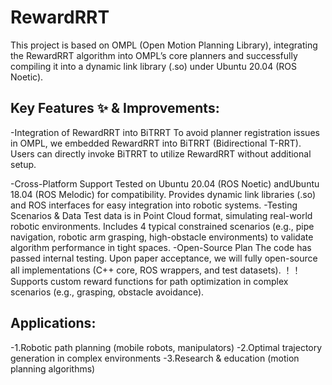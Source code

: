 # RewardRRT
This project is based on ​​OMPL (Open Motion Planning Library)​​, integrating the ​​RewardRRT​​ algorithm into OMPL’s core planners and successfully compiling it into a dynamic link library (.so) under ​​Ubuntu 20.04 (ROS Noetic)​​.

## Key Features ✨ & Improvements:​​

-Integration of RewardRRT into BiTRRT​​
To avoid planner registration issues in OMPL, we  embedded ​​RewardRRT into ​​BiTRRT (Bidirectional T-RRT)​​. Users can directly invoke BiTRRT to utilize ​​RewardRRT​​ without additional setup.

-​​Cross-Platform Support​​
Tested on ​​Ubuntu 20.04 (ROS Noetic)​​ and ​​Ubuntu 18.04 (ROS Melodic)​​ for compatibility.
Provides dynamic link libraries (.so) and ROS interfaces for easy integration into robotic systems.
-Testing Scenarios & Data​​
Test data is in ​​Point Cloud format​​, simulating real-world robotic environments.
Includes ​​4 typical constrained scenarios​​ (e.g., pipe navigation, robotic arm grasping, high-obstacle environments) to validate algorithm performance in tight spaces.
​​-Open-Source Plan​​
The code has passed internal testing. Upon paper acceptance, we will ​​fully open-source​​ all implementations (C++ core, ROS wrappers, and test datasets).
！！Supports ​​custom reward functions​​ for path optimization in complex scenarios (e.g., grasping, obstacle avoidance).


## ​​Applications:​​

-1.Robotic path planning (mobile robots, manipulators)
-2.Optimal trajectory generation in complex environments
-3.Research & education (motion planning algorithms)
